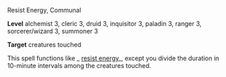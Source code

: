 Resist Energy, Communal

**Level** alchemist 3, cleric 3, druid 3, inquisitor 3, paladin 3, ranger 3, sorcerer/wizard 3, summoner 3

**Target** creatures touched

This spell functions like _ [resist energy](/pathfinderRPG/prd/spells/resistEnergy.html#_resist-energy)_, except you divide the duration in 10-minute intervals among the creatures touched.

